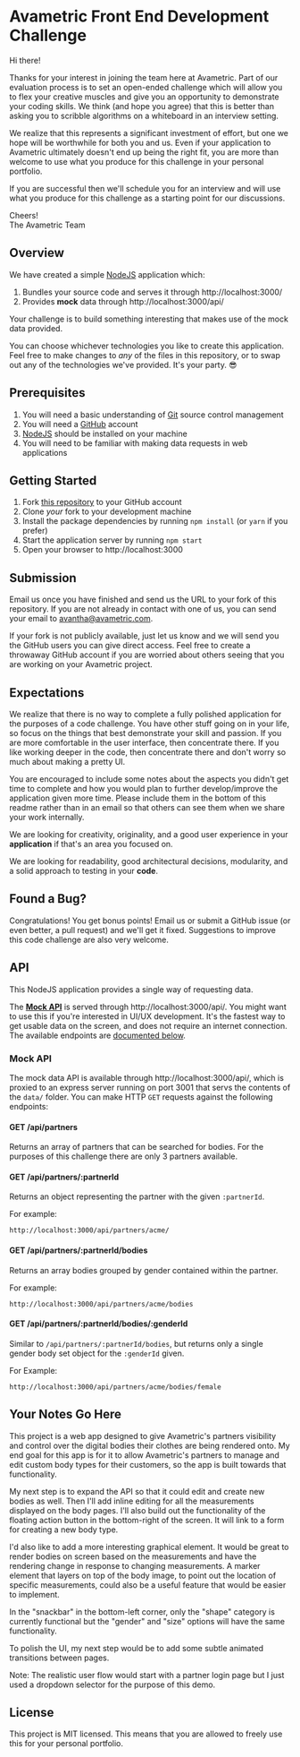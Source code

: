 # Avametric Front End Development Challenge

Hi there!

Thanks for your interest in joining the team here at Avametric. Part of our
evaluation process is to set an open-ended challenge which will allow you to
flex your creative muscles and give you an opportunity to demonstrate your
coding skills. We think (and hope you agree) that this is better than asking
you to scribble algorithms on a whiteboard in an interview setting.

We realize that this represents a significant investment of effort, but one we
hope will be worthwhile for both you and us. Even if your application to Avametric ultimately doesn't end up being the right fit, you are more than welcome to use what you
produce for this challenge in your personal portfolio.

If you are successful then we'll schedule you for an interview and will use what you produce for this challenge as a starting point for our discussions.

Cheers!  
The Avametric Team

## Overview

We have created a simple [NodeJS](https://nodejs.org) application which:

1. Bundles your source code and serves it through http://localhost:3000/
2. Provides **mock** data through http://localhost:3000/api/

Your challenge is to build something interesting that makes use of the mock data provided.

You can choose whichever technologies you like to create this application. Feel
free to make changes to _any_ of the files in this repository, or to swap out
any of the technologies we've provided. It's your party. 😎

## Prerequisites

1. You will need a basic understanding of [Git](https://git-scm.com/) source
   control management
2. You will need a [GitHub](https://github.com/) account
3. [NodeJS](http://nodejs.org/download/) should be installed on your machine
4. You will need to be familiar with making data requests in web applications

## Getting Started

1. Fork [this repository](https://github.com/avametric/front-end-code-challenge)
   to your GitHub account
2. Clone _your_ fork to your development machine
3. Install the package dependencies by running `npm install` (or `yarn` if you prefer)
4. Start the application server by running `npm start`
5. Open your browser to http://localhost:3000

## Submission

Email us once you have finished and send us the URL to your fork of this repository.
If you are not already in contact with one of us, you can send your email to
[avantha@avametric.com](mailto:avantha@avametric.com).

If your fork is not publicly available, just let us know and we will send you the
GitHub users you can give direct access. Feel free to create a throwaway GitHub
account if you are worried about others seeing that you are working on your Avametric project.

## Expectations

We realize that there is no way to complete a fully polished application for the
purposes of a code challenge. You have other stuff going on in your life, so focus
on the things that best demonstrate your skill and passion. If you are more
comfortable in the user interface, then concentrate there. If you like working
deeper in the code, then concentrate there and don't worry so much about making
a pretty UI.

You are encouraged to include some notes about the aspects you didn't get time
to complete and how you would plan to further develop/improve the application
given more time. Please include them in the bottom of this readme rather than in an email so that others can see them when we share your work internally.

We are looking for creativity, originality, and a good user experience in your
**application** if that's an area you focused on.

We are looking for readability, good architectural decisions, modularity, and a
solid approach to testing in your **code**.

## Found a Bug?

Congratulations! You get bonus points! Email us or submit a GitHub issue
(or even better, a pull request) and we'll get it fixed. Suggestions to improve
this code challenge are also very welcome.

## API

This NodeJS application provides a single way of requesting data.

The **[Mock API](#mock-api)** is served through http://localhost:3000/api/.
You might want to use this if you're interested in UI/UX development. It's the
fastest way to get usable data on the screen, and does not require an internet
connection. The available endpoints are [documented below](#mock-api).

### Mock API

The mock data API is available through http://localhost:3000/api/, which is
proxied to an express server running on port 3001 that servs the contents of
the `data/` folder. You can make HTTP `GET` requests against the following endpoints:

#### GET /api/partners

Returns an array of partners that can be searched for bodies. For the purposes
of this challenge there are only 3 partners available.

#### GET /api/partners/:partnerId

Returns an object representing the partner with the given `:partnerId`.

For example:

```
http://localhost:3000/api/partners/acme/
```

#### GET /api/partners/:partnerId/bodies

Returns an array bodies grouped by gender contained within the partner.

For example:

```
http://localhost:3000/api/partners/acme/bodies
```

#### GET /api/partners/:partnerId/bodies/:genderId

Similar to `/api/partners/:partnerId/bodies`, but returns only a single gender body set
object for the `:genderId` given.

For Example:

```
http://localhost:3000/api/partners/acme/bodies/female
```

## Your Notes Go Here

This project is a web app designed to give Avametric's partners visibility and control over the digital bodies their clothes are being rendered onto. My end goal for this app is for it to allow Avametric's partners to manage and edit custom body types for their customers, so the app is built towards that functionality.

My next step is to expand the API so that it could edit and create new bodies as well. Then I'll add inline editing for all the measurements displayed on the body pages. I'll also build out the functionality of the floating action button in the bottom-right of the screen. It will link to a form for creating a new body type.

I'd also like to add a more interesting graphical element. It would be great to render bodies on screen based on the measurements and have the rendering change in response to changing measurements. A marker element that layers on top of the body image, to point out the location of specific measurements, could also be a useful feature that would be easier to implement.

In the "snackbar" in the bottom-left corner, only the "shape" category is currently functional but the "gender" and "size" options will have the same functionality.

To polish the UI, my next step would be to add some subtle animated transitions between pages.

Note: The realistic user flow would start with a partner login page but I just used a dropdown selector for the purpose of this demo.

## License

This project is MIT licensed. This means that you are allowed to freely use this for your personal portfolio.
